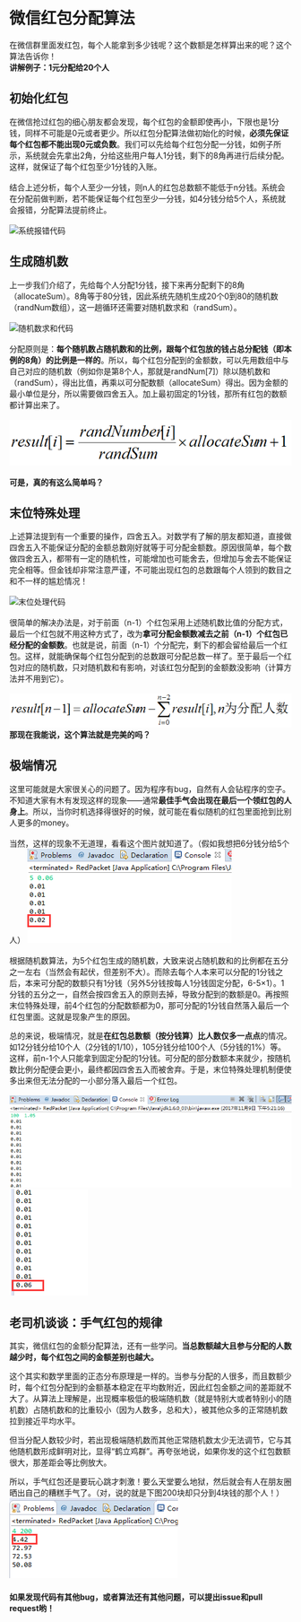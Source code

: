 ﻿# 微信红包分配算法
在微信群里面发红包，每个人能拿到多少钱呢？这个数额是怎样算出来的呢？这个算法告诉你！
<br>
**讲解例子：1元分配给20个人**

## 初始化红包
在微信抢过红包的细心朋友都会发现，每个红包的金额即使再小，下限也是1分钱，同样不可能是0元或者更少。所以红包分配算法做初始化的时候，**必须先保证每个红包都不能出现0元或负数**。我们可以先给每个红包分配一分钱，如例子所示，系统就会先拿出2角，分给这些用户每人1分钱，剩下的8角再进行后续分配。这样，就保证了每个红包至少1分钱的入账。
<br>
<br>
结合上述分析，每个人至少一分钱，则n人的红包总数额不能低于n分钱。系统会在分配前做判断，若不能保证每个红包至少一分钱，如4分钱分给5个人，系统就会报错，分配算法提前终止。
<br>
<br>
![系统报错代码](/image/error.png)

## 生成随机数
上一步我们介绍了，先给每个人分配1分钱，接下来再分配剩下的8角（allocateSum）。8角等于80分钱，因此系统先随机生成20个0到80的随机数（randNum数组），这一趟循环还需要对随机数求和（randSum）。
<br>
<br>
![随机数求和代码](/image/randSum.png)
<br>
<br>
分配原则是：**每个随机数占随机数和的比例，跟每个红包放的钱占总分配钱（即本例的8角）的比例是一样的**。所以，每个红包分配到的金额数，可以先用数组中与自己对应的随机数（例如你是第8个人，那就是randNum[7]）除以随机数和（randSum），得出比值，再乘以可分配数额（allocateSum）得出。因为金额的最小单位是分，所以需要做四舍五入。加上最初固定的1分钱，那所有红包的数额都计算出来了。
<br>
<br>
![公式](/image/calculater.png)
<br>
<br>
**可是，真的有这么简单吗？**

## 末位特殊处理
上述算法提到有一个重要的操作，四舍五入。对数学有了解的朋友都知道，直接做四舍五入不能保证分配的金额总数刚好就等于可分配金额数。原因很简单，每个数做四舍五入，都带有一定的随机性，可能增加也可能舍去，但增加与舍去不能保证完全相等。但金钱却非常注意严谨，不可能出现红包的总数跟每个人领到的数目之和不一样的尴尬情况！
<br>
<br>
![末位处理代码](/image/left.png)
<br>
<br>
很简单的解决办法是，对于前面（n-1）个红包采用上述随机数比值的分配方式，最后一个红包就不用这种方式了，改为**拿可分配金额数减去之前（n-1）个红包已经分配的金额数**。也就是说，前面（n-1）个分配完，剩下的都会留给最后一个红包。这样，就能确保每个红包分配到的总数跟可分配总数一样了。至于最后一个红包对应的随机数，只对随机数和有影响，对该红包分配到的金额数没影响（计算方法并不用到它）。
<br>
<br>
![最后一个红包的特殊处理](/image/ending.png)
<br>
**那现在我能说，这个算法就是完美的吗？**

## 极端情况
这里可能就是大家很关心的问题了。因为程序有bug，自然有人会钻程序的空子。不知道大家有木有发现这样的现象——通常**最佳手气会出现在最后一个领红包的人身上**。所以，当你时机选择得很好的时候，就可能在看似随机的红包里面抢到比别人更多的money。
<br>
<br>
当然，这样的现象不无道理，看看这个图片就知道了。（假如我想把6分钱分给5个人）
![6分钱分给5个人](/image/56.png)
<br>
<br>
根据随机数算法，为5个红包生成的随机数，大致来说占随机数和的比例都在五分之一左右（当然会有起伏，但差别不大）。而除去每个人本来可以分配的1分钱之后，本来可分配的数额只有1分钱（另外5分钱按每人1分钱固定分配，6-5×1）。1分钱的五分之一，自然会按四舍五入的原则去掉，导致分配到的数额是0。再按照末位特殊处理，前4个红包的分配数额都为0，那可分配的1分钱自然落入最后一个红包里面。这就是现象产生的原因。

总的来说，极端情况，就是**在红包总数额（按分钱算）比人数仅多一点点**的情况。如12分钱分给10个人（2分钱的1/10），105分钱分给100个人（5分钱的1%）等。这样，前n-1个人只能拿到固定分配的1分钱。可分配的部分数额本来就少，按随机数比例分配便会更小，最终都因四舍五入而被舍弃。于是，末位特殊处理机制便使多出来但无法分配的一小部分落入最后一个红包。
<br>
<br>
![105分钱分给100个人](/image/105.png)
![105分钱分给100个人](/image/106.png)

## 老司机谈谈：手气红包的规律
其实，微信红包的金额分配算法，还有一些学问。**当总数额越大且参与分配的人数越少时，每个红包之间的金额差别也越大。**

这个其实和数学里面的正态分布原理是一样的。当参与分配的人很多，而且数额少时，每个红包分配到的金额基本稳定在平均数附近，因此红包金额之间的差距就不大了。从算法上理解是，出现概率极低的极端随机数（就是特别大或者特别小的随机数）占随机数和的比重较小（因为人数多，总和大），被其他众多的正常随机数拉到接近平均水平。

但当分配人数较少时，若出现极端随机数而其他正常随机数太少无法调节，它与其他随机数形成鲜明对比，显得“鹤立鸡群”。再夸张地说，如果你发的这个红包数额很大，那差距会等比例放大。

所以，手气红包还是要玩心跳才刺激！要么天堂要么地狱，然后就会有人在朋友圈晒出自己的糟糕手气了。（对，说的就是下图200块却只分到4块钱的那个人！）
<br>
![手气红包心跳](/image/xintiao.png)

#### 如果发现代码有其他bug，或者算法还有其他问题，可以提出issue和pull request哟！